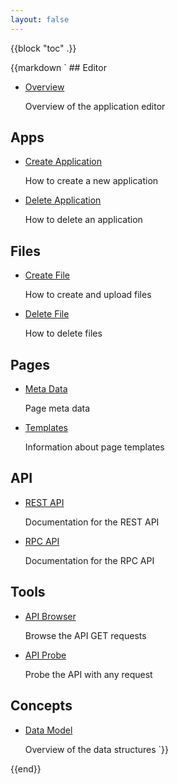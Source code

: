```yaml
---
layout: false
---
```

{{block "toc" .}}
<div class="toc">
{{markdown `
## Editor

* [Overview](/docs/editor/overview.html "Overview of the application editor")
  
  Overview of the application editor

## Apps

* [Create Application](/docs/new-application/ "How to create a new application")

  How to create a new application
  
* [Delete Application](/docs/del-application/ "How to delete an application")
  
  How to delete an application

## Files

* [Create File](/docs/new-file/ "How to create and upload files")

  How to create and upload files

* [Delete File](/docs/del-file/ "How to delete files")

  How to delete files

## Pages

* [Meta Data](/docs/meta-data/ "Page meta data")

  Page meta data
  
* [Templates](/docs/templates/ "Information about page templating")
  
  Information about page templates

## API

* [REST API](/docs/api/ "API Documentation")

  Documentation for the REST API
  
* [RPC API](/docs/rpc/ "RPC Documentation")

  Documentation for the RPC API

## Tools

* [API Browser](/tools/api/browser/ "Browse the API GET requests")

  Browse the API GET requests
  
* [API Probe](/tools/api/probe/ "Probe the API with any request")

  Probe the API with any request

## Concepts

* [Data Model](/docs/data-model/ "Overview of the data structures")
   
  Overview of the data structures
`}}
</div>
{{end}}